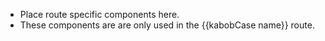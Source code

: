 - Place route specific components here.
- These components are are only used in the {{kabobCase name}} route.